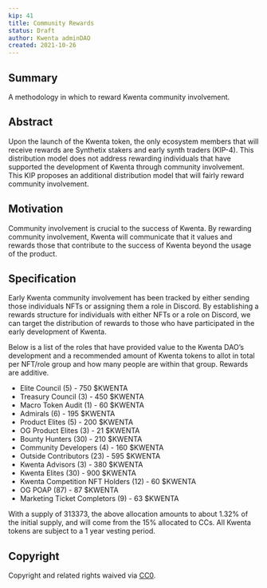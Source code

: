 ```yaml
---
kip: 41
title: Community Rewards
status: Draft
author: Kwenta adminDAO
created: 2021-10-26
---
```


## Summary

A methodology in which to reward Kwenta community involvement. 

## Abstract

Upon the launch of the Kwenta token, the only ecosystem members that will receive rewards are Synthetix stakers and early synth traders (KIP-4). This distribution model does not address rewarding individuals that have supported the development of Kwenta through community involvement. This KIP proposes an additional distribution model that will fairly reward community involvement. 

## Motivation

Community involvement is crucial to the success of Kwenta. By rewarding community involvement, Kwenta will communicate that it values and rewards those that contribute to the success of Kwenta beyond the usage of the product.

## Specification

Early Kwenta community involvement has been tracked by either sending those individuals NFTs or assigning them a role in Discord. By establishing a rewards structure for individuals with either NFTs or a role on Discord, we can target the distribution of rewards to those who have participated in the early development of Kwenta.

Below is a list of the roles that have provided value to the Kwenta DAO’s development and a recommended amount of Kwenta tokens to allot in total per NFT/role group and how many people are within that group. Rewards are additive.

* Elite Council (5) - 750 $KWENTA 
* Treasury Council (3) - 450 $KWENTA 
* Macro Token Audit (1) - 60 $KWENTA 
* Admirals (6) - 195 $KWENTA 
* Product Elites (5) - 200 $KWENTA 
* OG Product Elites (3) - 21 $KWENTA 
* Bounty Hunters (30) - 210 $KWENTA 
* Community Developers (4) - 160 $KWENTA 
* Outside Contributors (23) - 595 $KWENTA 
* Kwenta Advisors (3) - 380 $KWENTA 
* Kwenta Elites (30) - 900 $KWENTA 
* Kwenta Competition NFT Holders (12) - 60 $KWENTA
* OG POAP (87) - 87 $KWENTA
* Marketing Ticket Completors (9) - 63 $KWENTA


With a supply of 313373, the above allocation amounts to about 1.32% of the initial supply, and will come from the 15% allocated to CCs. All Kwenta tokens are subject to a 1 year vesting period.


## Copyright

Copyright and related rights waived via [CC0](https://creativecommons.org/publicdomain/zero/1.0/).
